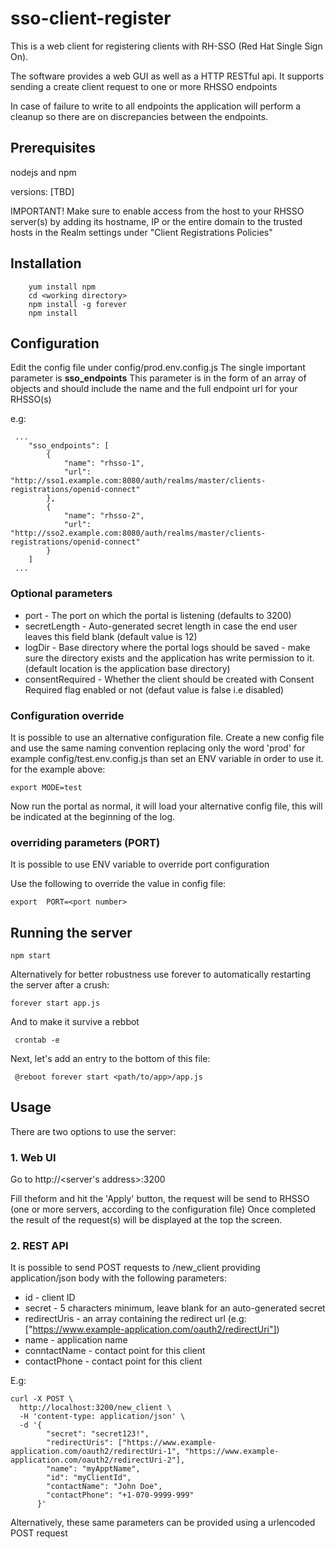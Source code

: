 # sso-client-register

This is a web client for registering clients with RH-SSO (Red Hat Single Sign On).

The software provides a web GUI as well as a HTTP RESTful api.
It supports sending a create client request to one or more RHSSO endpoints

In case of failure to write to all endpoints the application will perform a cleanup so there are on discrepancies between the endpoints.

## Prerequisites

nodejs and npm

versions: [TBD]

IMPORTANT! 
Make sure to enable access from the host to your RHSSO server(s) by adding its hostname, IP or the entire domain to the trusted hosts in the Realm settings under "Client Registrations Policies"

## Installation

        yum install npm
        cd <working directory>
        npm install -g forever
        npm install

## Configuration

Edit the config file under config/prod.env.config.js
The single important parameter is **sso_endpoints** 
This parameter is in the form of an array of objects and should include the name and the full endpoint url for your RHSSO(s)

e.g:

     ...
        "sso_endpoints": [
            {
                "name": "rhsso-1",
                "url": "http://sso1.example.com:8080/auth/realms/master/clients-registrations/openid-connect"
            },
            {
                "name": "rhsso-2",
                "url": "http://sso2.example.com:8080/auth/realms/master/clients-registrations/openid-connect"
            }
        ]
     ...

### Optional parameters

* port - The port on which the portal is listening (defaults to 3200)
* secretLength - Auto-generated secret length in case the end user leaves this field blank (default value is 12)
* logDir - Base directory where the portal logs should be saved - make sure the directory exists and the application has write permission to it. (default location is the application base directory)
* consentRequired - Whether the client should be created with Consent Required flag enabled or not (defaut value is false i.e disabled)  

### Configuration override
It is possible to use an alternative configuration file.  Create a new config file and use the same naming convention replacing only the word 'prod' for example config/test.env.config.js
than set an ENV variable in order to use it. for the example above:

    export MODE=test

Now run the portal as normal, it will load your alternative config file, this will be indicated at the beginning of the log.    

### overriding parameters (PORT)
It is possible to use ENV variable to override port configuration

Use the following to override the value in config file:
    
    export  PORT=<port number>    
 
## Running the server

    npm start 

Alternatively for better robustness use forever to automatically restarting the server after a crush:

    forever start app.js
    
And to make it survive a rebbot
        
     crontab -e
Next, let's add an entry to the bottom of this file:

     @reboot forever start <path/to/app>/app.js

 
## Usage

There are two options to use the server:

### 1. Web UI
Go to http://<server's address>:3200

Fill theform and hit the 'Apply' button, the request will be send to RHSSO (one or more servers, according to the configuration file)
Once completed the result of the request(s) will be displayed at the top the screen.     

### 2. REST API
    
It is possible to send POST requests to /new_client providing application/json body with the following parameters:
    
* id - client ID
* secret - 5 characters minimum, leave blank for an auto-generated secret
* redirectUris - an array containing the redirect url (e.g: ["https://www.example-application.com/oauth2/redirectUri"])
* name - application name
* conntactName - contact point for this client
* contactPhone - contact point for this client

E.g:
    
    curl -X POST \
      http://localhost:3200/new_client \
      -H 'content-type: application/json' \
      -d '{
            "secret": "secret123!",
            "redirectUris": ["https://www.example-application.com/oauth2/redirectUri-1", "https://www.example-application.com/oauth2/redirectUri-2"],
            "name": "myApptName",
            "id": "myClientId",
            "contactName": "John Doe",
            "contactPhone": "+1-070-9999-999"
          }'
          
Alternatively, these same parameters can be provided using a urlencoded POST request
